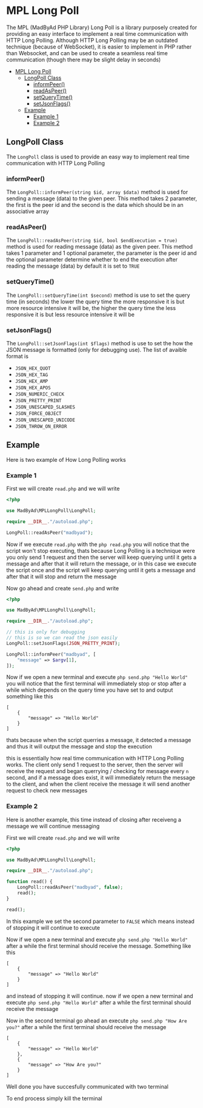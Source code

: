 
# MPL Long Poll

The MPL (MadByAd PHP Library) Long Poll is a library purposely created for providing an easy interface to implement a real time communication with HTTP Long Polling. Although HTTP Long Polling may be an outdated technique (because of WebSocket), it is easier to implement in PHP rather than Websocket, and can be used to create a seamless real time communication (though there may be slight delay in seconds)

- [MPL Long Poll](#mpl-long-poll)
  - [LongPoll Class](#longpoll-class)
    - [informPeer()](#informpeer)
    - [readAsPeer()](#readaspeer)
    - [setQueryTime()](#setquerytime)
    - [setJsonFlags()](#setjsonflags)
  - [Example](#example)
    - [Example 1](#example-1)
    - [Example 2](#example-2)

## LongPoll Class

The `LongPoll` class is used to provide an easy way to implement real time communication with HTTP Long Polling

### informPeer()

The `LongPoll::informPeer(string $id, array $data)` method is used for sending a message (data) to the given peer. This method takes 2 parameter, the first is the peer id and the second is the data which should be in an associative array

### readAsPeer()

The `LongPoll::readAsPeer(string $id, bool $endExecution = true)` method is used for reading message (data) as the given peer. This method takes 1 parameter and 1 optional parameter, the parameter is the peer id and the optional parameter determine whether to end the execution after reading the message (data) by default it is set to `TRUE`

### setQueryTime()

The `LongPoll::setQueryTime(int $second)` method is use to set the query time (in seconds) the lower the query time the more responsive it is but more resource intensive it will be, the higher the query time the less responsive it is but less resource intensive it will be

### setJsonFlags()

The `LongPoll::setJsonFlags(int $flags)` method is use to set the how the JSON message is formatted (only for debugging use). The list of avaible format is

* `JSON_HEX_QUOT`
* `JSON_HEX_TAG`
* `JSON_HEX_AMP`
* `JSON_HEX_APOS`
* `JSON_NUMERIC_CHECK`
* `JSON_PRETTY_PRINT`
* `JSON_UNESCAPED_SLASHES`
* `JSON_FORCE_OBJECT`
* `JSON_UNESCAPED_UNICODE`
* `JSON_THROW_ON_ERROR`

## Example

Here is two example of How Long Polling works

### Example 1

First we will create `read.php` and we will write

```php
<?php

use MadByAd\MPLLongPoll\LongPoll;

require __DIR__."/autoload.php";

LongPoll::readAsPeer("madbyad");
```

Now if we execute `read.php` with the `php read.php` you will notice that the script won't stop executing, thats because Long Polling is a technique were you only send 1 request and then the server will keep querying until it gets a message and after that it will return the message, or in this case we execute the script once and the script will keep querying until it gets a message and after that it will stop and return the message

Now go ahead and create `send.php` and write

```php
<?php

use MadByAd\MPLLongPoll\LongPoll;

require __DIR__."/autoload.php";

// this is only for debugging
// this is so we can read the json easily
LongPoll::setJsonFlags(JSON_PRETTY_PRINT);

LongPoll::informPeer("madbyad", [
    "message" => $argv[1],
]);
```

Now if we open a new terminal and execute `php send.php "Hello World"` you will notice that the first terminal will immediately stop or stop after a while which depends on the query time you have set to and output something like this

```
[
    {
        "message" => "Hello World"
    }
]
```

thats because when the script querries a message, it detected a message and thus it will output the message and stop the execution

this is essentially how real time communication with HTTP Long Polling works. The client only send 1 request to the server, then the server will receive the request and began querrying / checking for message every `n` second, and if a message does exist, it will immediately return the message to the client, and when the client receive the message it will send another request to check new messages

### Example 2

Here is another example, this time instead of closing after receiveng a message we will continue messaging

First we will create `read.php` and we will write

```php
<?php

use MadByAd\MPLLongPoll\LongPoll;

require __DIR__."/autoload.php";

function read() {
    LongPoll::readAsPeer("madbyad", false);
    read();
}

read();
```

In this example we set the second parameter to `FALSE` which means instead of stopping it will continue to execute

Now if we open a new terminal and execute `php send.php "Hello World"` after a while the first terminal should receive the message. Something like this

```
[
    {
        "message" => "Hello World"
    }
]
```

and instead of stopping it will continue. now if we open a new terminal and execute `php send.php "Hello World"` after a while the first terminal should receive the message

Now in the second terminal go ahead an execute `php send.php "How Are you?"` after a while the first terminal should receive the message

```
[
    {
        "message" => "Hello World"
    },
    {
        "message" => "How Are you?"
    }
]
```

Well done you have succesfully communicated with two terminal

To end process simply kill the terminal

